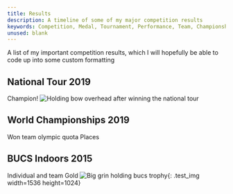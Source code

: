 ```yaml
---
title: Results
description: A timeline of some of my major competition results
keywords: Competition, Medal, Tournament, Performance, Team, Championships
unused: blank
---
```


A list of my important competition results, which I will hopefully be able to code up into some custom formatting

## National Tour 2019
Champion!
![Holding bow overhead after winning the national tour]()

## World Championships 2019
Won team olympic quota Places

## BUCS Indoors 2015
Individual and team Gold
![Big grin holding bucs trophy](../static/img/src/2015-BUCS-indoor.jpg){: .test_img width=1536 height=1024}
